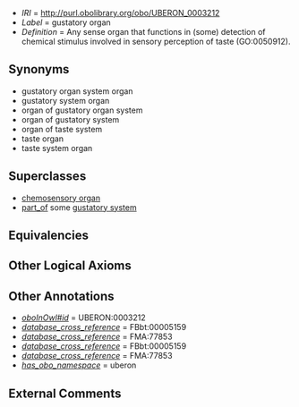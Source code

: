  * *IRI* = http://purl.obolibrary.org/obo/UBERON_0003212
 * *Label* = gustatory organ
 * *Definition* = Any sense organ that functions in (some) detection of chemical stimulus involved in sensory perception of taste (GO:0050912).

## Synonyms

 * gustatory organ system organ
 * gustatory system organ
 * organ of gustatory organ system
 * organ of gustatory system
 * organ of taste system
 * taste organ
 * taste system organ

## Superclasses

 * [chemosensory organ](../../UBERON/05/UBERON_0000005.md)
 * [part_of](../../BFO/50/BFO_0000050.md) some [gustatory system](../../UBERON/33/UBERON_0001033.md)

## Equivalencies


## Other Logical Axioms


## Other Annotations

 * *[oboInOwl#id](../../id/oboInOwl#id.md)* = UBERON:0003212
 * *[database_cross_reference](../../ef/oboInOwl#hasDbXref.md)* = FBbt:00005159
 * *[database_cross_reference](../../ef/oboInOwl#hasDbXref.md)* = FMA:77853
 * *[database_cross_reference](../../ef/oboInOwl#hasDbXref.md)* = FBbt:00005159
 * *[database_cross_reference](../../ef/oboInOwl#hasDbXref.md)* = FMA:77853
 * *[has_obo_namespace](../../ce/oboInOwl#hasOBONamespace.md)* = uberon

## External Comments

